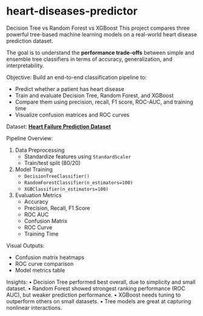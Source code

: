 # heart-diseases-predictor
Decision Tree vs Random Forest vs XGBoost
This project compares three powerful tree-based machine learning models on a real-world heart disease prediction dataset.

The goal is to understand the **performance trade-offs** between simple and ensemble tree classifiers in terms of accuracy, generalization, and interpretability.
 
Objective:
Build an end-to-end classification pipeline to:
- Predict whether a patient has heart disease
- Train and evaluate Decision Tree, Random Forest, and XGBoost
- Compare them using precision, recall, F1 score, ROC-AUC, and training time
- Visualize confusion matrices and ROC curves

Dataset:
**[Heart Failure Prediction Dataset](https://www.kaggle.com/datasets/fedesoriano/heart-failure-prediction)**  

Pipeline Overview:
1. Data Preprocessing
   - Standardize features using `StandardScaler`
   - Train/test split (80/20)
2. Model Training
   - `DecisionTreeClassifier()`
   - `RandomForestClassifier(n_estimators=100)`
   - `XGBClassifier(n_estimators=100)`
3. Evaluation Metrics
   - Accuracy
   - Precision, Recall, F1 Score
   - ROC AUC
   - Confusion Matrix
   - ROC Curve
   - Training Time

Visual Outputs:
- Confusion matrix heatmaps
- ROC curve comparison
- Model metrics table

Insights:
	•	Decision Tree performed best overall, due to simplicity and small dataset.
	•	Random Forest showed strongest ranking performance (ROC AUC), but weaker prediction performance.
	•	XGBoost needs tuning to outperform others on small datasets.
	•	Tree models are great at capturing nonlinear interactions.